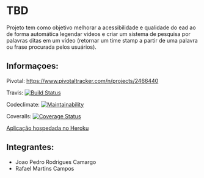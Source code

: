 # TBD

Projeto tem como objetivo melhorar a acessibilidade e qualidade do ead ao de forma automática legendar videos e criar um sistema de pesquisa por palavras ditas em um vídeo (retornar um time stamp a partir de uma palavra ou frase procurada pelos usuários).

## Informaçoes:

Pivotal: https://www.pivotaltracker.com/n/projects/2466440

Travis: [![Build Status](https://api.travis-ci.org/joprcamargo/Smart-Diet.svg?branch=main)](https://travis-ci.org/github/joprcamargo/Smart-Diet)

Codeclimate: [![Maintainability](https://api.codeclimate.com/v1/badges/19c58b7247f215fc868b/maintainability)](https://codeclimate.com/github/JgSeike/Grupo8/maintainability)

Coveralls: [![Coverage Status](https://coveralls.io/repos/github/joprcamargo/Smart-Diet/badge.svg?branch=main)](https://coveralls.io/github/joprcamargo/Smart-Diet?branch=main)

[Aplicação hospedada no Heroku ](https://group8-esi.herokuapp.com//)

## Integrantes:

- Joao Pedro Rodrigues Camargo
- Rafael Martins Campos
